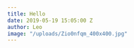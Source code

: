 ```yaml
---
title: Hello
date: 2019-05-19 15:05:00 Z
author: Leo
image: "/uploads/Zio0nfqm_400x400.jpg"
---
```


